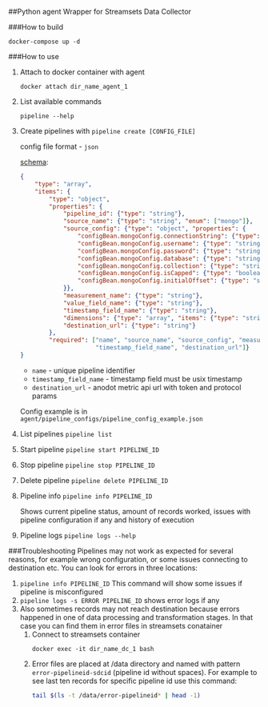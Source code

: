 ##Python agent
Wrapper for Streamsets Data Collector

###How to build
```
docker-compose up -d
```

###How to use
1. Attach to docker container with agent
    ```
    docker attach dir_name_agent_1
    ```
2. List available commands 
    ```
    pipeline --help
    ```
3. Create pipelines with `pipeline create [CONFIG_FILE]`
    
    config file format - `json`
    
    [schema](https://json-schema.org/latest/json-schema-validation.html#rfc.section.6.5.3):
    ```json
    {
        "type": "array",
        "items": {
            "type": "object",
            "properties": {
                "pipeline_id": {"type": "string"}, 
                "source_name": {"type": "string", "enum": ["mongo"]},
                "source_config": {"type": "object", "properties": {
                    "configBean.mongoConfig.connectionString": {"type": "string"},
                    "configBean.mongoConfig.username": {"type": "string"},
                    "configBean.mongoConfig.password": {"type": "string"},
                    "configBean.mongoConfig.database": {"type": "string"},
                    "configBean.mongoConfig.collection": {"type": "string"},
                    "configBean.mongoConfig.isCapped": {"type": "boolean"},
                    "configBean.mongoConfig.initialOffset": {"type": "string"}
                }},
                "measurement_name": {"type": "string"},
                "value_field_name": {"type": "string"},
                "timestamp_field_name": {"type": "string"},
                "dimensions": {"type": "array", "items": {"type": "string"}},
                "destination_url": {"type": "string"}
            },
            "required": ["name", "source_name", "source_config", "measurement_name", "value_field_name", "dimensions",
                         "timestamp_field_name", "destination_url"]}
    }
    ```
    - `name` - unique pipeline identifier
    - `timestamp_field_name` - timestamp field must be usix timestamp
    - `destination_url` - anodot metric api url with token and protocol params
    
    Config example is in `agent/pipeline_configs/pipeline_config_example.json`
    
3. List pipelines `pipeline list`
4. Start pipeline `pipeline start PIPELINE_ID`
5. Stop pipeline `pipeline stop PIPELINE_ID`
6. Delete pipeline `pipeline delete PIPELINE_ID`
7. Pipeline info `pipeline info PIPELINE_ID`
    
    Shows current pipeline status, amount of records worked, issues with 
    pipeline configuration if any and history of execution
8. Pipeline logs `pipeline logs --help`

###Troubleshooting
Pipelines may not work as expected for several reasons, for example wrong configuration, 
or some issues connecting to destination etc. You can look for errors in three locations:
1. `pipeline info PIPELINE_ID`
    This command will show some issues if pipeline is misconfigured
2. `pipeline logs -s ERROR PIPELINE_ID`
    shows error logs if any
3. Also sometimes records may not reach destination because errors
happened in one of data processing and transformation stages. In that case you can find them in error 
files in streamsets conatainer
    1. Connect to streamsets container
        ```
        docker exec -it dir_name_dc_1 bash
        ```
    2. Error files are placed at /data directory and named with pattern `error-pipelineid-sdcid` 
    (pipeline id without spaces). For example to see last ten records for specific pipeline id use this command:
        ```bash
        tail $(ls -t /data/error-pipelineid* | head -1)
        ```
        
    